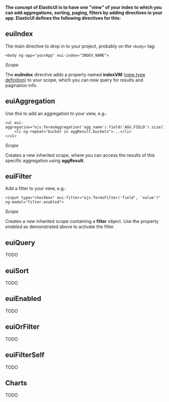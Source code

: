 ﻿**The concept of ElasticUI is to have one "view" of your index to which you can add aggregations, sorting, paging, filters by adding directives in your app. 
ElasticUI defines the following directives for this:**

euiIndex
---
The main directive to drop in to your project, probably on the `<body>` tag:

    <body ng-app="yourApp" eui-index="INDEX_NAME">

*Scope*

The **euiIndex** directive adds a property named **indexVM** ([view type definition][1]) to your scope, which you can now query for results and pagination info.

euiAggregation
---
Use this to add an aggregation to your view, e.g.:

    <ul eui-aggregation="ejs.TermsAggregation('agg_name').field('AGG_FIELD').size(10)">
        <li ng-repeat="bucket in aggResult.buckets">...</li>
    </ul>

*Scope*

Creates a new inherited scope, where you can access the results of this specific aggregation using **aggResult**.

euiFilter
---
Add a filter to your view, e.g.:

    <input type="checkbox" eui-filter="ejs.TermsFilter('field', 'value')" ng-model="filter.enabled">
*Scope*

Creates a new inherited scope containing a **filter** object. Use the property *enabled* as demonstrated above to activate the filter.

euiQuery
---
TODO

euiSort
---
TODO

euiEnabled
---
TODO

euiOrFilter
---
TODO

euiFilterSelf
---
TODO

Charts
---
TODO

  [1]: ../src/controllers/IIndexScope.ts